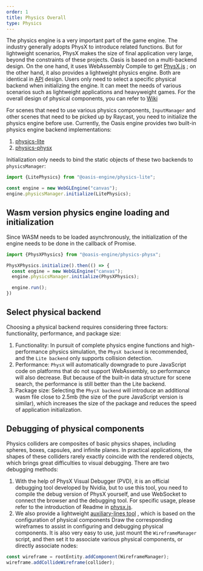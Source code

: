 ```yaml
---
order: 1
title: Physics Overall
type: Physics
---
```


The physics engine is a very important part of the game engine. The industry generally adopts PhysX to introduce related
functions. But for lightweight scenarios, PhysX makes the size of final application very large, beyond the constraints
of
these projects. Oasis is based on a multi-backend design. On the one hand, it uses WebAssembly Compile to
get [PhysX.js](https://github.com/oasis-engine/physX.js) ; on the other hand, it also provides a lightweight physics
engine. Both are identical in [API](https://github.com/oasis-engine/engine/tree/main/packages/design/src/physics)
design. Users only need to select a specific physical backend when initializing the engine. It can meet the needs of
various scenarios such as lightweight applications and heavyweight games. For the overall design of physical components,
you can refer to [Wiki](https://github.com/oasis-engine/engine/wiki/Physical-system-design)

For scenes that need to use various physics components, `InputManager` and other scenes that need to be picked up by
Raycast, you need to initialize the physics engine before use. Currently, the Oasis engine provides two built-in physics
engine backend implementations:

1. [physics-lite](https://github.com/oasis-engine/engine/tree/main/packages/physics-lite)
2. [physics-physx](https://github.com/oasis-engine/engine/tree/main/packages/physics-physx)

Initialization only needs to bind the static objects of these two backends to `physicsManager`:

```ts
import {LitePhysics} from "@oasis-engine/physics-lite";

const engine = new WebGLEngine("canvas");
engine.physicsManager.initialize(LitePhysics);
```

## Wasm version physics engine loading and initialization

Since WASM needs to be loaded asynchronously, the initialization of the engine needs to be done in the callback of
Promise.

```ts
import {PhysXPhysics} from "@oasis-engine/physics-physx";

PhysXPhysics.initialize().then(() => {
  const engine = new WebGLEngine("canvas");
  engine.physicsManager.initialize(PhysXPhysics);

  engine.run();
})
```

## Select physical backend

Choosing a physical backend requires considering three factors: functionality, performance, and package size:

1. Functionality: In pursuit of complete physics engine functions and high-performance physics simulation,
   the `PhysX backend`
   is recommended, and the `Lite backend` only supports collision detection.
2. Performance: `PhysX` will automatically downgrade to pure JavaScript code on platforms that do not support
   WebAssembly,
   so performance will also decrease. But because of the built-in data structure for scene search, the performance is
   still better than the Lite backend.
3. Package size: Selecting the `PhysX backend` will introduce an additional wasm file close to 2.5mb (the size of the
   pure
   JavaScript version is similar), which increases the size of the package and reduces the speed of application
   initialization.

## Debugging of physical components

Physics colliders are composites of basic physics shapes, including spheres, boxes, capsules, and infinite planes. In
practical applications, the shapes of these colliders rarely exactly coincide with the rendered objects, which brings
great difficulties to visual debugging.
There are two debugging methods:

1. With the help of PhysX Visual Debugger (PVD), it is an official debugging tool developed by Nvidia, but to use this
   tool, you need to compile the debug version of PhysX yourself, and use WebSocket to connect the browser and the
   debugging tool.
   For specific usage, please refer to the introduction of Readme
   in [physx.js](https://github.com/oasis-engine/physX.js).
2. We also provide a
   lightweight [auxiliary-lines tool](https://github.com/oasis-engine/engine-toolkit/tree/main/packages/auxiliary-lines)
   , which is based on the configuration of physical components Draw the corresponding wireframes to assist in
   configuring and debugging physical components.
   It is also very easy to use, just mount the `WireframeManager` script, and then set it to associate various physical
   components, or directly associate nodes:

```ts
const wireframe = rootEntity.addComponent(WireframeManager);
wireframe.addCollideWireframe(collider);
````
<playground src="physics-debug-draw.ts"></playground>
